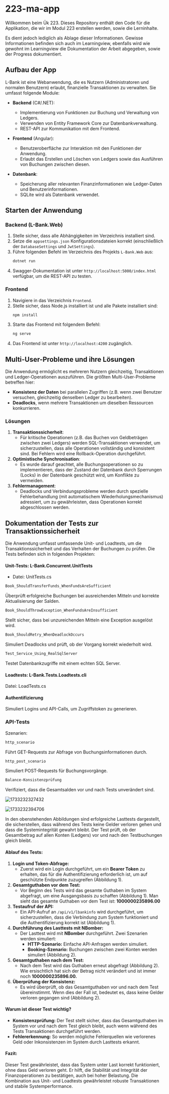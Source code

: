 # 223-ma-app

Willkommen beim Ük 223. Dieses Repository enthält den Code für die Applikation, die wir im Modul 223 erstellen werden, sowie die Lerninhalte.

Es dient jedoch lediglich als Ablage dieser Informationen. Gewisse Informationen befinden sich auch im Learningview, ebenfalls wird wie gewohnt im Learningview die Dokumentation der Arbeit abgegeben, sowie der Progress dokumentiert.

## Aufbau der App

L-Bank ist eine Webanwendung, die es Nutzern (Administratoren und normalen Benutzern) erlaubt, finanzielle Transaktionen zu verwalten. Sie umfasst folgende Module:

- **Backend** (C#/.NET):
  - Implementierung von Funktionen zur Buchung und Verwaltung von Ledgers.
  - Verwenden von Entity Framework Core zur Datenbankverwaltung.
  - REST-API zur Kommunikation mit dem Frontend.

- **Frontend** (Angular):
  - Benutzeroberfläche zur Interaktion mit den Funktionen der Anwendung.
  - Erlaubt das Erstellen und Löschen von Ledgers sowie das Ausführen von Buchungen zwischen diesen.

- **Datenbank**:
  - Speicherung aller relevanten Finanzinformationen wie Ledger-Daten und Benutzerinformationen.
  - SQLite wird als Datenbank verwendet.

## Starten der Anwendung

### Backend (L-Bank.Web)
1. Stelle sicher, dass alle Abhängigkeiten im Verzeichnis installiert sind.
2. Setze die `appsettings.json` Konfigurationsdateien korrekt (einschließlich der `DatabaseSettings` und `JwtSettings`).
3. Führe folgenden Befehl im Verzeichnis des Projekts `L-Bank.Web` aus:
   ```sh
   dotnet run
   ```
4. Swagger-Dokumentation ist unter `http://localhost:5000/index.html` verfügbar, um die REST-API zu testen.

### Frontend
1. Navigiere in das Verzeichnis `Frontend`.
2. Stelle sicher, dass Node.js installiert ist und alle Pakete installiert sind:
   ```sh
   npm install
   ```
3. Starte das Frontend mit folgendem Befehl:
   ```sh
   ng serve
   ```
4. Das Frontend ist unter `http://localhost:4200` zugänglich.

## Multi-User-Probleme und ihre Lösungen

Die Anwendung ermöglicht es mehreren Nutzern gleichzeitig, Transaktionen und Ledger-Operationen auszuführen. Die größten Multi-User-Probleme betreffen hier:

- **Konsistenz der Daten** bei parallelen Zugriffen (z.B. wenn zwei Benutzer versuchen, gleichzeitig denselben Ledger zu bearbeiten).
- **Deadlocks**, wenn mehrere Transaktionen um dieselben Ressourcen konkurrieren.

### Lösungen
1. **Transaktionssicherheit**:
   - Für kritische Operationen (z.B. das Buchen von Geldbeträgen zwischen zwei Ledgers) werden SQL-Transaktionen verwendet, um sicherzustellen, dass alle Operationen vollständig und konsistent sind. Bei Fehlern wird eine Rollback-Operation durchgeführt.
2. **Optimistische Synchronisation**:
   - Es wurde darauf geachtet, alle Buchungsoperationen so zu implementieren, dass der Zustand der Datenbank durch Sperrungen (Locks) in der Datenbank geschützt wird, um Konflikte zu vermeiden.
3. **Fehlermanagement**:
   - Deadlocks und Verbindungsprobleme werden durch spezielle Fehlerbehandlung (mit automatischem Wiederholungsmechanismus) adressiert, um zu gewährleisten, dass Operationen korrekt abgeschlossen werden.

## Dokumentation der Tests zur Transaktionssicherheit

Die Anwendung umfasst umfassende Unit- und Loadtests, um die Transaktionssicherheit und das Verhalten der Buchungen zu prüfen. Die Tests befinden sich in folgenden Projekten:

#### Unit-Tests: L-Bank.Concurrent.UnitTests
- Datei: UnitTests.cs

```sh
Book_ShouldTransferFunds_WhenFundsAreSufficient
   ```
Überprüft erfolgreiche Buchungen bei ausreichenden Mitteln und korrekte Aktualisierung der Salden.

```sh
Book_ShouldThrowException_WhenFundsAreInsufficient
   ```
Stellt sicher, dass bei unzureichenden Mitteln eine Exception ausgelöst wird.

```sh
Book_ShouldRetry_WhenDeadlockOccurs
   ```

Simuliert Deadlocks und prüft, ob der Vorgang korrekt wiederholt wird.

```sh
Test_Service_Using_RealSqlServer
   ```
Testet Datenbankzugriffe mit einem echten SQL Server.


#### Loadtests: L-Bank.Tests.Loadtests.cli
Datei: LoadTests.cs
#### Authentifizierung
Simuliert Logins und API-Calls, um Zugriffstoken zu generieren.

### API-Tests
Szenarien:
```sh
http_scenario
   ```
Führt GET-Requests zur Abfrage von Buchungsinformationen durch.

```sh
http_post_scenario
   ```
Simuliert POST-Requests für Buchungsvorgänge.

```sh
Balance-Konsistenzprüfung
   ```
Verifiziert, dass die Gesamtsalden vor und nach Tests unverändert sind.

![1733232327432](image/README/1733232327432.png)

![1733232394706](image/README/1733232394706.png)

In den obenstehenden Abbildungen sind erfolgreiche Lasttests dargestellt, die sicherstellen, dass während des Tests keine Gelder verloren gehen und dass die Systemintegrität gewahrt bleibt. Der Test prüft, ob der Gesamtbetrag auf allen Konten (Ledgers) vor und nach den Testbuchungen gleich bleibt.

#### Ablauf des Tests:

1. **Login und Token-Abfrage:**
   - Zuerst wird ein Login durchgeführt, um ein **Bearer Token** zu erhalten, das für die Authentifizierung erforderlich ist, um auf geschützte Endpunkte zuzugreifen (Abbildung 1).
2. **Gesamtguthaben vor dem Test:**
   - Vor Beginn des Tests wird das gesamte Guthaben im System abgefragt, um eine Ausgangsbasis zu schaffen (Abbildung 1). Man sieht das gesamte Guthaben vor dem Test ist: **1000000235896.00**
3. **Testaufruf der API:**
   - Ein API-Aufruf an `/api/v1/lbankinfo` wird durchgeführt, um sicherzustellen, dass die Verbindung zum System funktioniert und die Authentifizierung korrekt ist (Abbildung 1).
4. **Durchführung des Lasttests mit NBomber:**
   - Der Lasttest wird mit **NBomber** durchgeführt. Zwei Szenarien werden simuliert:
     - **HTTP-Szenario:** Einfache API-Anfragen werden simuliert.
     - **Booking-Szenario:** Buchungen zwischen zwei Konten werden simuliert (Abbildung 2).
5. **Gesamtguthaben nach dem Test:**
   - Nach dem Test wird das Guthaben erneut abgefragt (Abbildung 2). Wie ersischtlich hat sich der Betrag nicht verändert und ist immer noch **1000000235896.00.**
6. **Überprüfung der Konsistenz:**
   - Es wird überprüft, ob das Gesamtguthaben vor und nach dem Test übereinstimmt. Wenn dies der Fall ist, bedeutet es, dass keine Gelder verloren gegangen sind (Abbildung 2).

#### Warum ist dieser Test wichtig?

- **Konsistenzprüfung:** Der Test stellt sicher, dass das Gesamtguthaben im System vor und nach dem Test gleich bleibt, auch wenn während des Tests Transaktionen durchgeführt werden.
- **Fehlererkennung:** So werden mögliche Fehlerquellen wie verlorenes Geld oder Inkonsistenzen im System durch Lasttests erkannt.

#### Fazit:

Dieser Test gewährleistet, dass das System unter Last korrekt funktioniert, ohne dass Geld verloren geht. Er hilft, die Stabilität und Integrität der Finanzoperationen zu bestätigen, auch bei hoher Belastung.
Die Kombination aus Unit- und Loadtests gewährleistet robuste Transaktionen und stabile Systemperformance.
